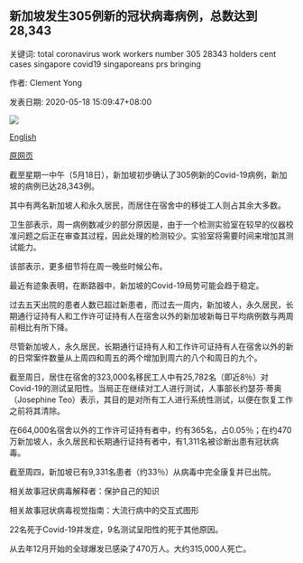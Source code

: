 ## 新加坡发生305例新的冠状病毒病例，总数达到28,343

关键词: total coronavirus work workers number 305 28343 holders cent cases singapore covid19 singaporeans prs bringing

作者: Clement Yong

发表日期: 2020-05-18 15:09:47+08:00

![](https://www.straitstimes.com/sites/default/files/styles/x_large/public/articles/2020/05/18/hzdorm0518.jpg?itok=vC9nSWrM)

[English](305%20new%20coronavirus%20cases%20in%20Singapore%2C%20bringing%20total%20to%2028%2C343.md)

[原网页](https://www.straitstimes.com/singapore/305-new-coronavirus-cases-in-singapore-bringing-total-to-28343)

截至星期一中午（5月18日），新加坡初步确认了305例新的Covid-19病例，新加坡的病例已达28,343例。

其中有两名新加坡人和永久居民，而居住在宿舍中的移徙工人则占其余大多数。

卫生部表示，周一病例数减少的部分原因是，由于一个检测实验室在较早的仪器校准问题之后正在审查其过程，因此处理的检测较少。实验室将需要时间来增加其测试能力。

该部表示，更多细节将在周一晚些时候公布。

最近有迹象表明，在断路器中，新加坡的Covid-19局势可能会趋于稳定。

过去五天出院的患者人数已超过新患者，而过去一周内，新加坡人，永久居民，长期通行证持有人和工作许可证持有人在宿舍以外的新加坡新每日平均病例数与两周前相比有所下降。

尽管新加坡人，永久居民，长期通行证持有人和工作许可证持有人在宿舍以外的新的日常案件数量从上周四和周五的两个增加到周六的八个和周日的九个。

截至周日，居住在宿舍的323,000名移民工人中有25,782名（即近8％）对Covid-19的测试呈阳性。当局正在继续对工人进行测试，人事部长约瑟芬·蒂奥（Josephine Teo）表示，其目的是对所有工人进行系统性测试，以便在恢复工作之前将其清除。

在664,000名宿舍以外的工作许可证持有者中，约有365名，占0.05％；在约470万新加坡人，永久居民和长期通行证持有者中，有1,311名被诊断出患有冠状病毒。

截至周四，新加坡已有9,331名患者（约33％）从病毒中完全康复并已出院。

相关故事冠状病毒解释者：保护自己的知识

相关故事冠状病毒视觉指南：大流行病中的交互式图形

22名死于Covid-19并发症，9名测试呈阳性的死于其他原因。

从去年12月开始的全球爆发已感染了470万人。大约315,000人死亡。
